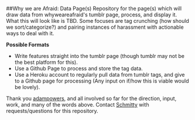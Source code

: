 ##Why we are Afraid: Data Page(s)
  Repository for the page(s) which will draw data from whyweareafraid's tumblr page, process, and display it. What this will look like is TBD. Some focuses are tag crunching (how should we sort/categorize?) and pairing instances of harassment with actionable ways to deal with it.

__Possible Formats__

* Write features straight into the tumblr page (though tumblr may not be the best platform for this). 
* Use a Github Page to process and store the tag data.
* Use a Heroku account to regularly pull data from tumblr tags, and give to a Github page for processing (Any input on if/how this is viable would be lovely). 

Thank you [adampowers](https://github.com/adampowers), and all involved so far for the direction, input, work, and many of the words above. Contact [Schmitty](https://github.com/sumnonpuella) with requests/questions for this repository. 

